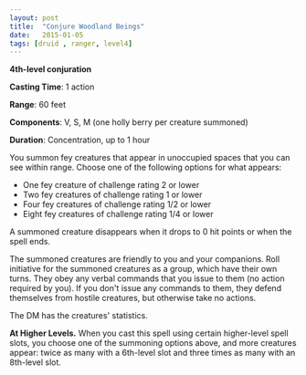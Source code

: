 ```yaml
---
layout: post
title:  "Conjure Woodland Beings"
date:   2015-01-05
tags: [druid , ranger, level4]
---
```


**4th-level conjuration**

**Casting Time**: 1 action

**Range**: 60 feet

**Components**: V, S, M (one holly berry per creature summoned)

**Duration**: Concentration, up to 1 hour

You summon fey creatures that appear in unoccupied spaces that you can see within range. Choose one of the following options for what appears:

* One fey creature of challenge rating 2 or lower
* Two fey creatures of challenge rating 1 or lower
* Four fey creatures of challenge rating 1/2 or lower
* Eight fey creatures of challenge rating 1/4 or lower

A summoned creature disappears when it drops to 0 hit points or when the spell ends.

The summoned creatures are friendly to you and your companions. Roll initiative for the summoned creatures as a group, which have their own turns. They obey any verbal commands that you issue to them (no action required by you). If you don't issue any commands to them, they defend themselves from hostile creatures, but otherwise take no actions.

The DM has the creatures' statistics.

**At Higher Levels.** When you cast this spell using certain higher-level spell slots, you choose one of the summoning options above, and more creatures appear: twice as many with a 6th-level slot and three times as many with an 8th-level slot.
